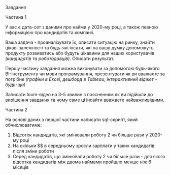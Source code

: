 Завдання

Частина 1

У вас є дата-сет з даними про найми у 2020-му році, а також певною інформацією про кандидатів та компаніі.

Ваша задача - проаналізувати їх, описати ситуацію на ринку, знайти цікаві залежності та будь-які інсати, які на вашу думку допоможуть продукту розвиватись або будуть цікавими для наших користувачів *(кандидатів та роботодавців).* Описати результат.

Першу частину завдання можна виконувати за допомогою будь-якого BI-інструменту чи мови програмування, презентувати як ви вважаєте за потрібне *(графіки в Excel, дешборд в Tableau, інтерактивний віджет - будь-що)*

Записати loom-відео на 3-5 хвилин з поясненням як ви підійшли до вирішення завдання та чому саме ці інсайти вважаєте найважливішими. 

Частина 2

На основі даних з першої частини написати sql-скрипт, який обчислюватиме:

1. Відсоток кандидатів, які змінювали роботу 2 чи більше рази у 2020-му році
2. На скільки $$ в середньому зросли зарплати у таких кандидатів після зміни роботи
3. Серед кандидатів, що змінювали роботу 2 чи більше рази - для якого відсотка кандидатів між двома наймами пройшло менше ніж 6 місяців
